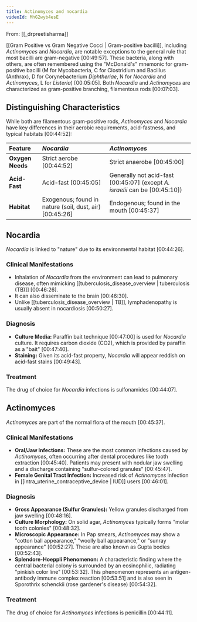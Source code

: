 ```yaml
---
title: Actinomyces and nocardia
videoId: MhG2wyb4esE
---
```


From: [[_drpreetisharma]] <br/> 

[[Gram Positive vs Gram Negative Cocci | Gram-positive bacilli]], including *Actinomyces* and *Nocardia*, are notable exceptions to the general rule that most bacilli are gram-negative <a class="yt-timestamp" data-t="00:49:57">[00:49:57]</a>. These bacteria, along with others, are often remembered using the "McDonald's" mnemonic for gram-positive bacilli (M for Mycobacteria, C for Clostridium and Bacillus (Anthrax), D for Corynebacterium *Diphtheriae*, N for *Nocardia* and *Actinomyces*, L for *Listeria*) <a class="yt-timestamp" data-t="00:05:05">[00:05:05]</a>. Both *Nocardia* and *Actinomyces* are characterized as gram-positive branching, filamentous rods <a class="yt-timestamp" data-t="00:07:03">[00:07:03]</a>.

## Distinguishing Characteristics

While both are filamentous gram-positive rods, *Actinomyces* and *Nocardia* have key differences in their aerobic requirements, acid-fastness, and typical habitats <a class="yt-timestamp" data-t="00:44:52">[00:44:52]</a>:

| Feature           | *Nocardia*                                      | *Actinomyces*                                   |
| :---------------- | :---------------------------------------------- | :---------------------------------------------- |
| **Oxygen Needs**  | Strict aerobe <a class="yt-timestamp" data-t="00:44:52">[00:44:52]</a>           | Strict anaerobe <a class="yt-timestamp" data-t="00:45:00">[00:45:00]</a>        |
| **Acid-Fast**     | Acid-fast <a class="yt-timestamp" data-t="00:45:05">[00:45:05]</a>                       | Generally not acid-fast <a class="yt-timestamp" data-t="00:45:07">[00:45:07]</a> (except *A. israelii* can be <a class="yt-timestamp" data-t="00:45:10">[00:45:10]</a>) |
| **Habitat**       | Exogenous; found in nature (soil, dust, air) <a class="yt-timestamp" data-t="00:45:26">[00:45:26]</a> | Endogenous; found in the mouth <a class="yt-timestamp" data-t="00:45:37">[00:45:37]</a> |

## Nocardia

*Nocardia* is linked to "nature" due to its environmental habitat <a class="yt-timestamp" data-t="00:44:26">[00:44:26]</a>.

### Clinical Manifestations
*   Inhalation of *Nocardia* from the environment can lead to pulmonary disease, often mimicking [[tuberculosis_disease_overview | tuberculosis (TB)]] <a class="yt-timestamp" data-t="00:46:26">[00:46:26]</a>.
*   It can also disseminate to the brain <a class="yt-timestamp" data-t="00:46:30">[00:46:30]</a>.
*   Unlike [[tuberculosis_disease_overview | TB]], lymphadenopathy is usually absent in nocardiosis <a class="yt-timestamp" data-t="00:50:27">[00:50:27]</a>.

### Diagnosis
*   **Culture Media:** Paraffin bait technique <a class="yt-timestamp" data-t="00:47:00">[00:47:00]</a> is used for *Nocardia* culture. It requires carbon dioxide (CO2), which is provided by paraffin as a "bait" <a class="yt-timestamp" data-t="00:47:40">[00:47:40]</a>.
*   **Staining:** Given its acid-fast property, *Nocardia* will appear reddish on acid-fast stains <a class="yt-timestamp" data-t="00:49:43">[00:49:43]</a>.

### Treatment
The drug of choice for *Nocardia* infections is sulfonamides <a class="yt-timestamp" data-t="00:44:07">[00:44:07]</a>.

## Actinomyces

*Actinomyces* are part of the normal flora of the mouth <a class="yt-timestamp" data-t="00:45:37">[00:45:37]</a>.

### Clinical Manifestations
*   **Oral/Jaw Infections:** These are the most common infections caused by *Actinomyces*, often occurring after dental procedures like tooth extraction <a class="yt-timestamp" data-t="00:45:40">[00:45:40]</a>. Patients may present with nodular jaw swelling and a discharge containing "sulfur-colored granules" <a class="yt-timestamp" data-t="00:45:47">[00:45:47]</a>.
*   **Female Genital Tract Infection:** Increased risk of *Actinomyces* infection in [[intra_uterine_contraceptive_device | IUD]] users <a class="yt-timestamp" data-t="00:46:01">[00:46:01]</a>.

### Diagnosis
*   **Gross Appearance (Sulfur Granules):** Yellow granules discharged from jaw swelling <a class="yt-timestamp" data-t="00:48:16">[00:48:16]</a>.
*   **Culture Morphology:** On solid agar, *Actinomyces* typically forms "molar tooth colonies" <a class="yt-timestamp" data-t="00:48:32">[00:48:32]</a>.
*   **Microscopic Appearance:** In Pap smears, *Actinomyces* may show a "cotton ball appearance," "woolly ball appearance," or "sunray appearance" <a class="yt-timestamp" data-t="00:52:27">[00:52:27]</a>. These are also known as Gupta bodies <a class="yt-timestamp" data-t="00:52:43">[00:52:43]</a>.
*   **Splendore-Hoeppli Phenomenon:** A characteristic finding where the central bacterial colony is surrounded by an eosinophilic, radiating "pinkish color line" <a class="yt-timestamp" data-t="00:53:32">[00:53:32]</a>. This phenomenon represents an antigen-antibody immune complex reaction <a class="yt-timestamp" data-t="00:53:51">[00:53:51]</a> and is also seen in Sporothrix schenckii (rose gardener's disease) <a class="yt-timestamp" data-t="00:54:32">[00:54:32]</a>.

### Treatment
The drug of choice for *Actinomyces* infections is penicillin <a class="yt-timestamp" data-t="00:44:11">[00:44:11]</a>.